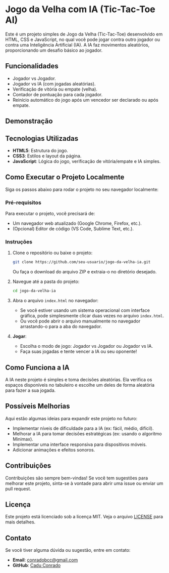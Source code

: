 # Jogo da Velha com IA (Tic-Tac-Toe AI)

Este é um projeto simples de Jogo da Velha (Tic-Tac-Toe) desenvolvido em HTML, CSS e JavaScript, no qual você pode jogar contra outro jogador ou contra uma Inteligência Artificial (IA). A IA faz movimentos aleatórios, proporcionando um desafio básico ao jogador.

## Funcionalidades

- Jogador vs Jogador.
- Jogador vs IA (com jogadas aleatórias).
- Verificação de vitória ou empate (velha).
- Contador de pontuação para cada jogador.
- Reinício automático do jogo após um vencedor ser declarado ou após empate.

## Demonstração



## Tecnologias Utilizadas

- **HTML5**: Estrutura do jogo.
- **CSS3**: Estilos e layout da página.
- **JavaScript**: Lógica do jogo, verificação de vitória/empate e IA simples.

## Como Executar o Projeto Localmente

Siga os passos abaixo para rodar o projeto no seu navegador localmente:

### Pré-requisitos

Para executar o projeto, você precisará de:

- Um navegador web atualizado (Google Chrome, Firefox, etc.).
- (Opcional) Editor de código (VS Code, Sublime Text, etc.).

### Instruções

1. Clone o repositório ou baixe o projeto:

    ```bash
    git clone https://github.com/seu-usuario/jogo-da-velha-ia.git
    ```

    Ou faça o download do arquivo ZIP e extraia-o no diretório desejado.

2. Navegue até a pasta do projeto:

    ```bash
    cd jogo-da-velha-ia
    ```

3. Abra o arquivo `index.html` no navegador:
    - Se você estiver usando um sistema operacional com interface gráfica, pode simplesmente clicar duas vezes no arquivo `index.html`.
    - Ou você pode abrir o arquivo manualmente no navegador arrastando-o para a aba do navegador.

4. **Jogar**:
    - Escolha o modo de jogo: Jogador vs Jogador ou Jogador vs IA.
    - Faça suas jogadas e tente vencer a IA ou seu oponente!

## Como Funciona a IA

A IA neste projeto é simples e toma decisões aleatórias. Ela verifica os espaços disponíveis no tabuleiro e escolhe um deles de forma aleatória para fazer a sua jogada.

## Possíveis Melhorias

Aqui estão algumas ideias para expandir este projeto no futuro:

- Implementar níveis de dificuldade para a IA (ex: fácil, médio, difícil).
- Melhorar a IA para tomar decisões estratégicas (ex: usando o algoritmo Minimax).
- Implementar uma interface responsiva para dispositivos móveis.
- Adicionar animações e efeitos sonoros.

## Contribuições

Contribuições são sempre bem-vindas! Se você tem sugestões para melhorar este projeto, sinta-se à vontade para abrir uma issue ou enviar um pull request.

## Licença

Este projeto está licenciado sob a licença MIT. Veja o arquivo [LICENSE](LICENSE) para mais detalhes.

## Contato

Se você tiver alguma dúvida ou sugestão, entre em contato:

- **Email**: conradobcc@gmail.com
- **GitHub**: [Cadu Conrado](https://github.com/CaduConrado)
